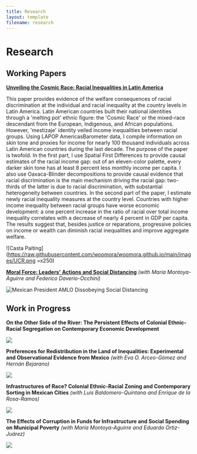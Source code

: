 ```yaml
---
title: Research
layout: template
filename: research
--- 
```


# Research

## Working Papers

**[Unveiling the Cosmic Race: Racial Inequalities in Latin America](https://papers.ssrn.com/sol3/papers.cfm?abstract_id=3870741)**

This paper provides evidence of the welfare consequences of racial discrimination at the individual and racial inequality at the country levels in Latin America. Latin American countries built their national identities through a 'melting pot' ethnic figure: the 'Cosmic Race' or the mixed-race descendant from the European, Indigenous, and African populations. However, 'mestizaje' identity veiled income inequalities between racial groups. Using LAPOP AmericasBarometer data, I compile information on skin tone and proxies for income for nearly 100 thousand individuals across Latin American countries during the last decade. The purpose of the paper is twofold. In the first part, I use Spatial First Differences to provide causal estimates of the racial income gap: out of an eleven-color palette, every darker skin tone has at least 8 percent less monthly income per capita. I also use Oaxaca-Blinder decompositions to provide causal evidence that racial discrimination is the main mechanism driving the racial gap: two-thirds of the latter is due to racial discrimination, with substantial heterogeneity between countries. In the second part of the paper, I estimate newly racial inequality measures at the country level. Countries with higher income inequality between racial groups have worse economic development: a one percent increase in the ratio of racial over total income inequality correlates with a decrease of nearly 4 percent in GDP per capita. The results suggest that, besides justice or reparations, progressive policies on income or wealth can diminish racial inequalities and improve aggregate welfare.

![Casta Paiting](https://raw.githubusercontent.com/woomora/woomora.github.io/main/images/UCR.png =x250)

**[Moral Force: Leaders' Actions and Social Distancing](https://papers.ssrn.com/sol3/papers.cfm?abstract_id=3678980)** *(with María Montoya-Aguirre and Federico Daverio-Occhini)*

![Mexican President AMLO Dissobeying Social Distancing](https://raw.githubusercontent.com/woomora/woomora.github.io/main/images/MF.png)


## Work in Progress

**On the Other Side of the River: The Persistent Effects of Colonial Ethnic-Racial Segregation on Contemporary Economic Development**

![](https://raw.githubusercontent.com/woomora/woomora.github.io/main/images/AOLDR.png)

**Preferences for Redistribution in the Land of Inequalities: Experimental and Observational Evidence from Mexico** *(with Eva O. Arceo-Gómez and Hernán Bejarano)*

![](https://raw.githubusercontent.com/woomora/woomora.github.io/main/images/PFRLI.png)

**Infrastructures of Race? Colonial Ethnic-Racial Zoning and Contemporary Sorting in Mexican Cities** *(with Luis Baldomero-Quintana and Enrique de la Rosa-Ramos)*

![](https://raw.githubusercontent.com/woomora/woomora.github.io/main/images/IoR.png)


**The Effects of Corruption in Funds for Infrastructure and Social Spending on Municipal Poverty** *(with María Montoya-Aguirre and Eduardo Ortiz-Juárez)*

![](https://raw.githubusercontent.com/woomora/woomora.github.io/main/images/poverty_corruption.png)
